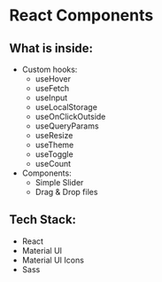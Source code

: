 # React Components
## What is inside:
- Custom hooks:  
	* useHover  
	* useFetch  
	* useInput  
	* useLocalStorage  
	* useOnClickOutside  
	* useQueryParams  
	* useResize  
	* useTheme  
	* useToggle  
	* useCount  
- Components:  
	* Simple Slider  
	* Drag & Drop files 

## Tech Stack:  
- React  
- Material UI  
- Material UI Icons  
- Sass  